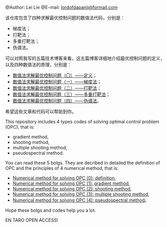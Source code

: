 @Author: Lei Lie
@E-mail: lordofdapanji@formail.com

该仓库包含了四种求解最优控制问题的数值法代码，分别是：

- 梯度法；
- 打靶法；
- 多重打靶法；
- 伪谱法。

可以对照我写的五篇技术博客来看，这五篇博客详细地介绍最优控制问题的定义，以及四种数值法的原理，分别是：

- [数值法求解最优控制问题（〇）——定义](https://leilie.top/2022-07-01/Study-OPC)；
- [数值法求解最优控制问题（一）——梯度法](https://leilie.top/2022-06-25/Study-Gradient-Method-for-OCP)；
- [数值法求解最优控制问题（二）——打靶法](https://leilie.top/2022-07-02/Study-Shooting-Method-for-OCP)；
- [数值法求解最优控制问题（三）——多重打靶法](https://leilie.top/2022-07-06/Study-Multiple-Shooting-Method-for-OCP)；
- [数值法求解最优控制问题（四）——伪谱法](https://leilie.top/2022-07-07/Study-Pseudospectral-Method-for-OCP)。

希望这些文章和代码可以帮助到你。

This repository includes 4 types codes of solving optimal control problem (OPC), that is:

- gradient method,
- shooting method,
- multiple shooting method,
- pseudospectral method.

You can read these 5 bolgs. They are decribed in detailed the definition of OPC and the principles of 4 numerical method, that is:

- [Numerical method for solving OPC (0): definition](https://leilie.top/2022-07-01/Study-OPC),
- [Numerical method for solving OPC (1): gradient method](https://leilie.top/2022-06-25/Study-Gradient-Method-for-OCP),
- [Numerical method for solving OPC (2): shooting method](https://leilie.top/2022-07-02/Study-Shooting-Method-for-OCP),
- [Numerical method for solving OPC (3): multiple shooting method](https://leilie.top/2022-07-06/Study-Multiple-Shooting-Method-for-OCP),
- [Numerical method for solving OPC (4): pseudospectral method](https://leilie.top/2022-07-07/Study-Pseudospectral-Method-for-OCP)。

Hope these bolgs and codes help you a lot.

EN TARO OPEN ACCESS!